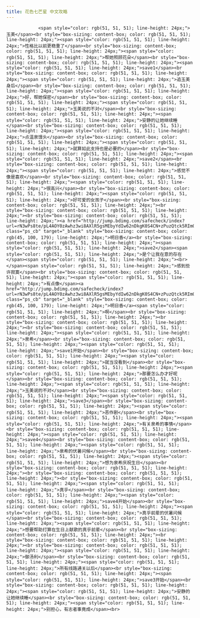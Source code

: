 ```yaml
---
title: 花色七芒星 中文攻略
---
```


                <span style="color: rgb(51, 51, 51); line-height: 24px;">玉美</span><br style="box-sizing: content-box; color: rgb(51, 51, 51); line-height: 24px;"><span style="color: rgb(51, 51, 51); line-height: 24px;">性格比以前更稳重了</span><br style="box-sizing: content-box; color: rgb(51, 51, 51); line-height: 24px;"><span style="color: rgb(51, 51, 51); line-height: 24px;">帮她照顾花朵</span><br style="box-sizing: content-box; color: rgb(51, 51, 51); line-height: 24px;"><span style="color: rgb(51, 51, 51); line-height: 24px;">save1</span><br style="box-sizing: content-box; color: rgb(51, 51, 51); line-height: 24px;"><span style="color: rgb(51, 51, 51); line-height: 24px;">追玉美身后</span><br style="box-sizing: content-box; color: rgb(51, 51, 51); line-height: 24px;"><span style="color: rgb(51, 51, 51); line-height: 24px;">好，帮她保密</span><br style="box-sizing: content-box; color: rgb(51, 51, 51); line-height: 24px;"><span style="color: rgb(51, 51, 51); line-height: 24px;">玉美说的不对</span><br style="box-sizing: content-box; color: rgb(51, 51, 51); line-height: 24px;"><span style="color: rgb(51, 51, 51); line-height: 24px;">安静的让她继续睡</span><br style="box-sizing: content-box; color: rgb(51, 51, 51); line-height: 24px;"><span style="color: rgb(51, 51, 51); line-height: 24px;">点温泉馒头</span><br style="box-sizing: content-box; color: rgb(51, 51, 51); line-height: 24px;"><span style="color: rgb(51, 51, 51); line-height: 24px;">就算如此支持也是必要的</span><br style="box-sizing: content-box; color: rgb(51, 51, 51); line-height: 24px;"><span style="color: rgb(51, 51, 51); line-height: 24px;">save2</span><br style="box-sizing: content-box; color: rgb(51, 51, 51); line-height: 24px;"><span style="color: rgb(51, 51, 51); line-height: 24px;">感觉不像是喜欢</span><br style="box-sizing: content-box; color: rgb(51, 51, 51); line-height: 24px;"><span style="color: rgb(51, 51, 51); line-height: 24px;">很高兴</span><br style="box-sizing: content-box; color: rgb(51, 51, 51); line-height: 24px;"><span style="color: rgb(51, 51, 51); line-height: 24px;">好可爱的女孩子</span><br style="box-sizing: content-box; color: rgb(51, 51, 51); line-height: 24px;"><br style="box-sizing: content-box; color: rgb(51, 51, 51); line-height: 24px;"><br style="box-sizing: content-box; color: rgb(51, 51, 51); line-height: 24px;"><a href="http://jump.bdimg.com/safecheck/index?url=rN3wPs8te/pL4AOY0zAwhz3wi8AXlR5gsMEbyYdIw62nDkgK0S4CN+zPuzQtck5RImOuUl9obIdesUqvhcRz+hXSuwz9b96EragWmZ1jer1XQuxoOXhQscuBRiV2RjAKWKEsJmt/9jKSsJLqyeAmfnuF6mthfCMJZjRcfwLgeZaQdUstv3vqu4T+FRiKGqwbGnWbGi83cxF2Pah4egTNMg==" class="ps_cb" target="_blank" style="box-sizing: content-box; color: rgb(45, 100, 179); line-height: 24px;">明日香</a><br style="box-sizing: content-box; color: rgb(51, 51, 51); line-height: 24px;"><span style="color: rgb(51, 51, 51); line-height: 24px;">save2</span><span style="color: rgb(51, 51, 51); line-height: 24px;">是个让我在意的存在</span><span style="color: rgb(51, 51, 51); line-height: 24px;"><br></span><span style="color: rgb(51, 51, 51); line-height: 24px;">感到些许寂寞</span><br style="box-sizing: content-box; color: rgb(51, 51, 51); line-height: 24px;"><span style="color: rgb(51, 51, 51); line-height: 24px;">有点像</span><a href="http://jump.bdimg.com/safecheck/index?url=rN3wPs8te/pL4AOY0zAwhz3wi8AXlR5gsMEbyYdIw62nDkgK0S4CN+zPuzQtck5RImOuUl9obIdesUqvhcRz+hXSuwz9b96EragWmZ1jer1XQuxoOXhQscuBRiV2RjAKWKEsJmt/9jKSsJLqyeAmfnuF6mthfCMJZjRcfwLgeZaQdUstv3vqu4T+FRiKGqwbGnWbGi83cxF2Pah4egTNMg==" class="ps_cb" target="_blank" style="box-sizing: content-box; color: rgb(45, 100, 179); line-height: 24px;">明日香</a><span style="color: rgb(51, 51, 51); line-height: 24px;">啊</span><br style="box-sizing: content-box; color: rgb(51, 51, 51); line-height: 24px;"><br style="box-sizing: content-box; color: rgb(51, 51, 51); line-height: 24px;"><br style="box-sizing: content-box; color: rgb(51, 51, 51); line-height: 24px;"><span style="color: rgb(51, 51, 51); line-height: 24px;">泉希</span><br style="box-sizing: content-box; color: rgb(51, 51, 51); line-height: 24px;"><span style="color: rgb(51, 51, 51); line-height: 24px;">save1开始</span><br style="box-sizing: content-box; color: rgb(51, 51, 51); line-height: 24px;"><span style="color: rgb(51, 51, 51); line-height: 24px;">就当没看到</span><br style="box-sizing: content-box; color: rgb(51, 51, 51); line-height: 24px;"><span style="color: rgb(51, 51, 51); line-height: 24px;">那要怎么办才好呢</span><br style="box-sizing: content-box; color: rgb(51, 51, 51); line-height: 24px;"><span style="color: rgb(51, 51, 51); line-height: 24px;">玉美说的不对</span><br style="box-sizing: content-box; color: rgb(51, 51, 51); line-height: 24px;"><span style="color: rgb(51, 51, 51); line-height: 24px;">save3</span><br style="box-sizing: content-box; color: rgb(51, 51, 51); line-height: 24px;"><span style="color: rgb(51, 51, 51); line-height: 24px;">恶作剧</span><br style="box-sizing: content-box; color: rgb(51, 51, 51); line-height: 24px;"><span style="color: rgb(51, 51, 51); line-height: 24px;">有关泉希的事情</span><br style="box-sizing: content-box; color: rgb(51, 51, 51); line-height: 24px;"><span style="color: rgb(51, 51, 51); line-height: 24px;">save4</span><br style="box-sizing: content-box; color: rgb(51, 51, 51); line-height: 24px;"><span style="color: rgb(51, 51, 51); line-height: 24px;">泉希的伏暑问候</span><br style="box-sizing: content-box; color: rgb(51, 51, 51); line-height: 24px;"><span style="color: rgb(51, 51, 51); line-height: 24px;">想为泉希庆祝生日</span><br style="box-sizing: content-box; color: rgb(51, 51, 51); line-height: 24px;"><br style="box-sizing: content-box; color: rgb(51, 51, 51); line-height: 24px;"><br style="box-sizing: content-box; color: rgb(51, 51, 51); line-height: 24px;"><span style="color: rgb(51, 51, 51); line-height: 24px;">真乎</span><br style="box-sizing: content-box; color: rgb(51, 51, 51); line-height: 24px;"><span style="color: rgb(51, 51, 51); line-height: 24px;">save4开始</span><br style="box-sizing: content-box; color: rgb(51, 51, 51); line-height: 24px;"><span style="color: rgb(51, 51, 51); line-height: 24px;">真乎前辈的伏暑问候</span><br style="box-sizing: content-box; color: rgb(51, 51, 51); line-height: 24px;"><span style="color: rgb(51, 51, 51); line-height: 24px;">想要帮助打算在生日上献歌的真乎前辈</span><br style="box-sizing: content-box; color: rgb(51, 51, 51); line-height: 24px;"><br style="box-sizing: content-box; color: rgb(51, 51, 51); line-height: 24px;"><br style="box-sizing: content-box; color: rgb(51, 51, 51); line-height: 24px;"><span style="color: rgb(51, 51, 51); line-height: 24px;">御汤利</span><br style="box-sizing: content-box; color: rgb(51, 51, 51); line-height: 24px;"><span style="color: rgb(51, 51, 51); line-height: 24px;">所有线路通关以后</span><br style="box-sizing: content-box; color: rgb(51, 51, 51); line-height: 24px;"><span style="color: rgb(51, 51, 51); line-height: 24px;">save3开始</span><br style="box-sizing: content-box; color: rgb(51, 51, 51); line-height: 24px;"><span style="color: rgb(51, 51, 51); line-height: 24px;">安静的让她继续睡</span><br style="box-sizing: content-box; color: rgb(51, 51, 51); line-height: 24px;"><span style="color: rgb(51, 51, 51); line-height: 24px;">别担心，有志者事竟成</span><br>
              

